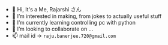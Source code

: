 - 👋 Hi, It's a Me, Rajarshi さん
- 👀 I’m interested in making, from jokes to actually useful stuff
- 🌱 I’m currently learning controlling pc with python
- 💞️ I’m looking to collaborate on ...
- 📫 mail id -> `raju.banerjee.720@gmail.com`

<!---
Dummyjar/Dummyjar is a ✨ special ✨ repository because its `README.md` (this file) appears on your GitHub profile.
You can click the Preview link to take a look at your changes.
--->


